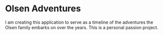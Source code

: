 # Olsen Adventures

I am creating this application to serve as a timeline of the adventures the Olsen family embarks on over the years. This is a personal passion project.
